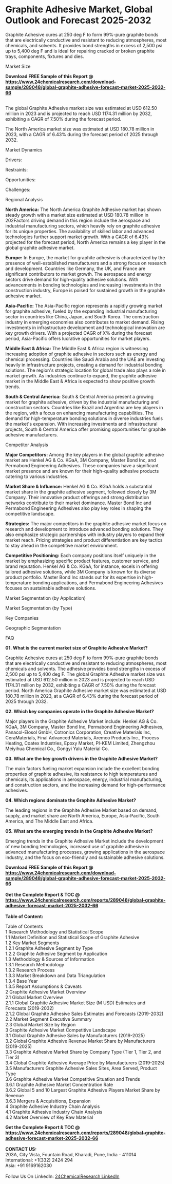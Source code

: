 <h1>Graphite Adhesive Market, Global Outlook and Forecast 2025-2032</h1><p>Graphite Adhesive cures at 250 deg F to form 99%-pure graphite bonds that are electrically conductive and resistant to reducing atmospheres, most chemicals, and solvents. It provides bond strengths in excess of 2,500 psi up to 5,400 deg F and is ideal for repairing cracked or broken graphite trays, components, fixtures and dies.</p><p>
Market Size</p><p>
</p><div><b>Download FREE Sample of this Report @ 
            <a href="https://www.24chemicalresearch.com/download-sample/289048/global-graphite-adhesive-forecast-market-2025-2032-66">
            https://www.24chemicalresearch.com/download-sample/289048/global-graphite-adhesive-forecast-market-2025-2032-66</a></b></div><br><p>The global Graphite Adhesive market size was estimated at USD 612.50 million in 2023 and is projected to reach USD 1174.31 million by 2032, exhibiting a CAGR of 7.50% during the forecast period.</p><p>
</p><p>The North America market size was estimated at USD 180.78 million in 2023, with a CAGR of 6.43% during the forecast period of 2025 through 2032.</p><p>
Market Dynamics</p><p>
Drivers:</p><p>
</p><p>
Restraints:</p><p>
</p><p>
Opportunities:</p><p>
</p><p>
Challenges:</p><p>
</p><p>
Regional Analysis</p><p>
</p><p><strong>North America:</strong> The North America Graphite Adhesive market has shown steady growth with a market size estimated at USD 180.78 million in 202Factors driving demand in this region include the aerospace and industrial manufacturing sectors, which heavily rely on graphite adhesive for its unique properties. The availability of skilled labor and advanced technologies further support market growth. With a CAGR of 6.43% projected for the forecast period, North America remains a key player in the global graphite adhesive market.</p><p>
</p><p><strong>Europe:</strong> In Europe, the market for graphite adhesive is characterized by the presence of well-established manufacturers and a strong focus on research and development. Countries like Germany, the UK, and France are significant contributors to market growth. The aerospace and energy sectors drive demand for high-quality adhesive solutions. With advancements in bonding technologies and increasing investments in the construction industry, Europe is poised for sustained growth in the graphite adhesive market.</p><p>
</p><p><strong>Asia-Pacific:</strong> The Asia-Pacific region represents a rapidly growing market for graphite adhesive, fueled by the expanding industrial manufacturing sector in countries like China, Japan, and South Korea. The construction industry in emerging economies also contributes to market demand. Rising investments in infrastructure development and technological innovation are key growth drivers. With a projected CAGR of X% during the forecast period, Asia-Pacific offers lucrative opportunities for market players.</p><p>
</p><p><strong>Middle East &amp; Africa:</strong> The Middle East &amp; Africa region is witnessing increasing adoption of graphite adhesive in sectors such as energy and chemical processing. Countries like Saudi Arabia and the UAE are investing heavily in infrastructure projects, creating a demand for industrial bonding solutions. The region's strategic location for global trade also plays a role in market growth. As industries continue to expand, the graphite adhesive market in the Middle East &amp; Africa is expected to show positive growth trends.</p><p>
</p><p><strong>South &amp; Central America:</strong> South &amp; Central America present a growing market for graphite adhesive, driven by the industrial manufacturing and construction sectors. Countries like Brazil and Argentina are key players in the region, with a focus on enhancing manufacturing capabilities. The demand for high-temperature bonding solutions in diverse industries fuels the market's expansion. With increasing investments and infrastructural projects, South &amp; Central America offer promising opportunities for graphite adhesive manufacturers.</p><p>
Competitor Analysis</p><p>
</p><p><strong>Major Competitors:</strong> Among the key players in the global graphite adhesive market are Henkel AG &amp; Co. KGaA, 3M Company, Master Bond Inc, and Permabond Engineering Adhesives. These companies have a significant market presence and are known for their high-quality adhesive products catering to various industries.</p><p>
</p><p><strong>Market Share &amp; Influence:</strong> Henkel AG &amp; Co. KGaA holds a substantial market share in the graphite adhesive segment, followed closely by 3M Company. Their innovative product offerings and strong distribution networks contribute to their market dominance. Master Bond Inc and Permabond Engineering Adhesives also play key roles in shaping the competitive landscape.</p><p>
</p><p><strong>Strategies:</strong> The major competitors in the graphite adhesive market focus on research and development to introduce advanced bonding solutions. They also emphasize strategic partnerships with industry players to expand their market reach. Pricing strategies and product differentiation are key tactics to stay ahead in the competitive market environment.</p><p>
</p><p><strong>Competitive Positioning:</strong> Each company positions itself uniquely in the market by emphasizing specific product features, customer service, and brand reputation. Henkel AG &amp; Co. KGaA, for instance, excels in offering tailored adhesive solutions, while 3M Company is known for its diverse product portfolio. Master Bond Inc stands out for its expertise in high-temperature bonding applications, and Permabond Engineering Adhesives focuses on sustainable adhesive solutions.</p><p>
Market Segmentation (by Application)</p><p>
</p><p>
Market Segmentation (by Type)</p><p>
</p><p>
Key Companies</p><p>
</p><p>
Geographic Segmentation</p><p>
</p><p>
FAQ </p><p>
<strong>01. What is the current market size of Graphite Adhesive Market?</strong></p><p>
</p><p>Graphite Adhesive cures at 250 deg F to form 99%-pure graphite bonds that are electrically conductive and resistant to reducing atmospheres, most chemicals and solvents. The adhesive provides bond strengths in excess of 2,500 psi up to 5,400 deg F. The global Graphite Adhesive market size was estimated at USD 612.50 million in 2023 and is projected to reach USD 1174.31 million by 2032, exhibiting a CAGR of 7.50% during the forecast period. North America Graphite Adhesive market size was estimated at USD 180.78 million in 2023, at a CAGR of 6.43% during the forecast period of 2025 through 2032.</p><p>
<strong>02. Which key companies operate in the Graphite Adhesive Market?</strong></p><p>
</p><p>Major players in the Graphite Adhesive Market include: Henkel AG &amp; Co. KGaA, 3M Company, Master Bond Inc, Permabond Engineering Adhesives, Panacol-Elosol GmbH, Cotronics Corporation, Creative Materials Inc, CeraMaterials, Final Advanced Materials, Aremco Products Inc., Process Heating, Coatex Industries, Epoxy Market, PI-KEM Limited, Zhengzhou Meiyihua Chemical Co., Gongyi Yalu Material Co.</p><p>
<strong>03. What are the key growth drivers in the Graphite Adhesive Market?</strong></p><p>
</p><p>The main factors fueling market expansion include the excellent bonding properties of graphite adhesive, its resistance to high temperatures and chemicals, its applications in aerospace, energy, industrial manufacturing, and construction sectors, and the increasing demand for high-performance adhesives.</p><p>
<strong>04. Which regions dominate the Graphite Adhesive Market?</strong></p><p>
</p><p>The leading regions in the Graphite Adhesive Market based on demand, supply, and market share are North America, Europe, Asia-Pacific, South America, and The Middle East and Africa.</p><p>
<strong>05. What are the emerging trends in the Graphite Adhesive Market?</strong></p><p>
</p><p>Emerging trends in the Graphite Adhesive Market include the development of new bonding technologies, increased use of graphite adhesive in advanced manufacturing processes, growing applications in the aerospace industry, and the focus on eco-friendly and sustainable adhesive solutions.</p><div><b>Download FREE Sample of this Report @ 
            <a href="https://www.24chemicalresearch.com/download-sample/289048/global-graphite-adhesive-forecast-market-2025-2032-66">
            https://www.24chemicalresearch.com/download-sample/289048/global-graphite-adhesive-forecast-market-2025-2032-66</a></b></div><br><div><b>Get the Complete Report & TOC @ 
            <a href="https://www.24chemicalresearch.com/reports/289048/global-graphite-adhesive-forecast-market-2025-2032-66">
            https://www.24chemicalresearch.com/reports/289048/global-graphite-adhesive-forecast-market-2025-2032-66</a></b></div><br>
            <b>Table of Content:</b><p>Table of Contents<br />
1 Research Methodology and Statistical Scope<br />
1.1 Market Definition and Statistical Scope of Graphite Adhesive<br />
1.2 Key Market Segments<br />
1.2.1 Graphite Adhesive Segment by Type<br />
1.2.2 Graphite Adhesive Segment by Application<br />
1.3 Methodology & Sources of Information<br />
1.3.1 Research Methodology<br />
1.3.2 Research Process<br />
1.3.3 Market Breakdown and Data Triangulation<br />
1.3.4 Base Year<br />
1.3.5 Report Assumptions & Caveats<br />
2 Graphite Adhesive Market Overview<br />
2.1 Global Market Overview<br />
2.1.1 Global Graphite Adhesive Market Size (M USD) Estimates and Forecasts (2019-2032)<br />
2.1.2 Global Graphite Adhesive Sales Estimates and Forecasts (2019-2032)<br />
2.2 Market Segment Executive Summary<br />
2.3 Global Market Size by Region<br />
3 Graphite Adhesive Market Competitive Landscape<br />
3.1 Global Graphite Adhesive Sales by Manufacturers (2019-2025)<br />
3.2 Global Graphite Adhesive Revenue Market Share by Manufacturers (2019-2025)<br />
3.3 Graphite Adhesive Market Share by Company Type (Tier 1, Tier 2, and Tier 3)<br />
3.4 Global Graphite Adhesive Average Price by Manufacturers (2019-2025)<br />
3.5 Manufacturers Graphite Adhesive Sales Sites, Area Served, Product Type<br />
3.6 Graphite Adhesive Market Competitive Situation and Trends<br />
3.6.1 Graphite Adhesive Market Concentration Rate<br />
3.6.2 Global 5 and 10 Largest Graphite Adhesive Players Market Share by Revenue<br />
3.6.3 Mergers & Acquisitions, Expansion<br />
4 Graphite Adhesive Industry Chain Analysis<br />
4.1 Graphite Adhesive Industry Chain Analysis<br />
4.2 Market Overview of Key Raw Material</p><div><b>Get the Complete Report & TOC @ 
            <a href="https://www.24chemicalresearch.com/reports/289048/global-graphite-adhesive-forecast-market-2025-2032-66">
            https://www.24chemicalresearch.com/reports/289048/global-graphite-adhesive-forecast-market-2025-2032-66</a></b></div><br><b>CONTACT US:</b><br>
            203A, City Vista, Fountain Road, Kharadi, Pune, India - 411014<br>
            International: +1(332) 2424 294<br>
            Asia: +91 9169162030 <br><br>
            Follow Us On LinkedIn: <a href="https://www.linkedin.com/company/24chemicalresearch/">24ChemicalResearch LinkedIn</a>